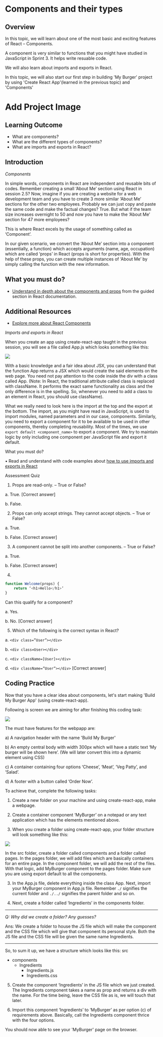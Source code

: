 # Components and their types

## Overview

In this topic, we will learn about one of the most basic and exciting features of React – Components. 

A component is very similar to functions that you might have studied in JavaScript in Sprint 3. It helps write resuable code.

We will also learn about imports and exports in React.

In this topic, we will also start our first step in building 'My Burger' project by using 'Create React App'(learned in the previous topic) and 'Components' 

# Add Project Image

## Learning Outcome

-	What are components?
-	What are the different types of components?
-	What are imports and exports in React?


## Introduction

*Components*

In simple words, components in React are independent and reusable bits of codes. Remember creating a small ‘About Me’ section using React in session 2.5? Now, imagine if you are creating a website for a web development team and you have to create 3 more similar ‘About Me’ sections for the other two employees. Probably we can just copy and paste the same code and make the factual changes? True. But what if the team size increases overnight to 50 and now you have to make the ‘About Me’ section for 47 more employees?

This is where React excels by the usage of something called as ‘Component’. 

In our given scenario, we convert the ‘About Me’ section into a component (essentially, a function) which accepts arguments (name, age, occupation) which are called ‘props’ in React (props is short for properties). With the help of these props, you can create multiple instances of ‘About Me’ by simply calling the function with the new information.


## What you must do?

-	[Understand in depth about the components and props](https://reactjs.org/docs/components-and-props.html) from the guided section in React documentation.


## Additional Resources
-	[Explore more about React Components](https://www.w3schools.com/react/react_components.asp)

*Imports and exports in React*

When you create an app using create-react-app taught in the previous session, you will see a file called App.js which looks something like this:

![](../images/component.PNG)
 

With a basic knowledge and a fair idea about JSX, you can understand that the function App returns a JSX which would create the said elements on the web page. You need not pay attention to the code inside the div with a class called App. (Note: In React, the traditional attribute called class is replaced with className. It performs the exact same functionality as class and the only difference is in the spelling. So, whenever you need to add a class to an element in React, you should use className).

What we really need to look here is the import at the top and the export at the bottom. The import, as you might have read in JavaScript, is used to import modules, named parameters and in our case, components. Similarly, you need to export a component for it to be available to be used in other components, thereby completing reusability. Most of the times, we use `export default <component_name>` to export a component. We try to maintain logic by only including one component per JavaScript file and export it default. 

What you must do?

•	Read and understand with code examples about [how to use imports and exports in React](https://potkoc.com/2018/10/07/using-import-statement-in-react/)


Assessment Quiz

1.	Props are read-only. – True or False?

a.	True. [Correct answer]

b.	False.


2.	Props can only accept strings. They cannot accept objects. – True or False?

a.	True.

b.	False. [Correct answer]


3.	A component cannot be split into another components. – True or False?

a.	True.

b.	False. [Correct answer]


4.	
```jsx
function Welcome(props) {
    return ‘<h1>Hello</h1>’
}
```
Can this qualify for a component?

a.	Yes.

b.	No. [Correct answer]


5.	Which of the following is the correct syntax in React?

a.	`<div class=”User”></div>`

b.	`<div class=User></div>`

c.	`<div className=[User]></div>`

d.	`<div className=”User”></div>` [Correct answer]



## Coding Practice

Now that you have a clear idea about components, let's  start making 'Build My Burger App' (using create-react-app).

Following is screen we are aiming for after finishing this coding task:

![](../images/BMBT1.png)

The must have features for the webpapp are:

a)	A navigation header with the name 'Build My Burger'

b)	An empty central body with width 300px which will have a static text ‘My burger will be shown here’. (We will later convert this into a dynamic element using CSS)

c)	A container containing four options ‘Cheese’, ‘Meat’, ‘Veg Patty’, and ‘Salad’. 

d)	A footer with a button called ‘Order Now’.


To achieve that, complete the following tasks:


1. Create a new folder on your machine and using create-react-app, make a webpage. 

2.	Create a container component ‘MyBurger’ on a notepad or any text application which has the elements mentioned above.

3.	When you create a folder using create-react-app, your folder structure will look something like this:

![](../images/component_2.PNG) 

In the src folder, create a folder called components and a folder called pages. In the pages folder, we will add files which are basically containers for an entire page. In the component folder, we will add the rest of the files. With that logic, add MyBurger component to the pages folder. Make sure you are using export default to all the components.


3.	In the App.js file, delete everything inside the class App. Next, import your MyBurger component in App.js file. Remember `./` signifies the current folder and `./../` signifies the parent folder and so on.  


4.	Next, create a folder called ‘Ingredients’ in the components folder. 

---
*Q: Why did we create a folder? Any guesses?* 

Ans: We create a folder to house the JS file which will make the component and the CSS file which will give that component its personal style. Both the JS file and the CSS file will be given the same name Ingredients. 

----

So, to sum it up, we have a structure which looks like this:
src
- components
   - Ingredients
      - Ingredients.js
      - Ingredients.css


5.	Create the component ‘Ingredients’ in the JS file which we just created. The Ingredients component takes a name as prop and returns a div with the name. For the time being, leave the CSS file as is, we will touch that later.

6.	Import this component ‘Ingredients’ to ‘MyBurger’ as per option (c) of requirements above. Basically, call the Ingredients component thrice with the four options. 




You should now able to see your 'MyBurger' page on the browser.


